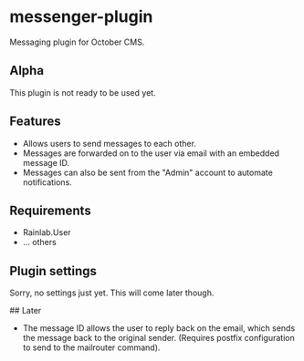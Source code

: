 # messenger-plugin

Messaging plugin for October CMS.

## Alpha

This plugin is not ready to be used yet.

## Features

 * Allows users to send messages to each other. 
 * Messages are forwarded on to the user via email with an embedded message ID. 
 * Messages can also be sent from the "Admin" account to automate notifications.

## Requirements

 * Rainlab.User
 * ... others

## Plugin settings

Sorry, no settings just yet. This will come later though.

## Later

 * The message ID allows the user to reply back on the email, which sends the message back to the original sender. (Requires postfix configuration to send to the mailrouter command).
